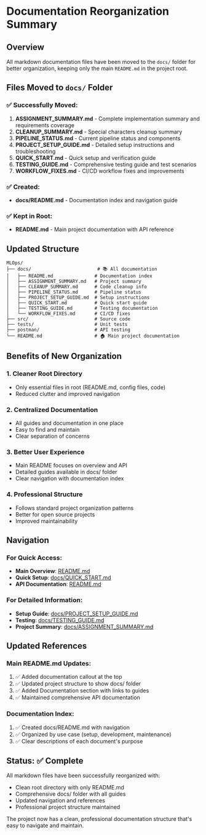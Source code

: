 # Documentation Reorganization Summary

## Overview

All markdown documentation files have been moved to the `docs/` folder for better organization, keeping only the main `README.md` in the project root.

## Files Moved to `docs/` Folder

### ✅ Successfully Moved:

1. **ASSIGNMENT_SUMMARY.md** - Complete implementation summary and requirements coverage
2. **CLEANUP_SUMMARY.md** - Special characters cleanup summary
3. **PIPELINE_STATUS.md** - Current pipeline status and components
4. **PROJECT_SETUP_GUIDE.md** - Detailed setup instructions and troubleshooting
5. **QUICK_START.md** - Quick setup and verification guide
6. **TESTING_GUIDE.md** - Comprehensive testing guide and test scenarios
7. **WORKFLOW_FIXES.md** - CI/CD workflow fixes and improvements

### ✅ Created:

- **docs/README.md** - Documentation index and navigation guide

### ✅ Kept in Root:

- **README.md** - Main project documentation with API reference

## Updated Structure

```
MLOps/
├── docs/                        # 📚 All documentation
│   ├── README.md               # Documentation index
│   ├── ASSIGNMENT_SUMMARY.md   # Project summary
│   ├── CLEANUP_SUMMARY.md      # Code cleanup info
│   ├── PIPELINE_STATUS.md      # Pipeline status
│   ├── PROJECT_SETUP_GUIDE.md  # Setup instructions
│   ├── QUICK_START.md          # Quick start guide
│   ├── TESTING_GUIDE.md        # Testing documentation
│   └── WORKFLOW_FIXES.md       # CI/CD fixes
├── src/                        # Source code
├── tests/                      # Unit tests
├── postman/                    # API testing
└── README.md                   # 🏠 Main project documentation
```

## Benefits of New Organization

### 1. **Cleaner Root Directory**

- Only essential files in root (README.md, config files, code)
- Reduced clutter and improved navigation

### 2. **Centralized Documentation**

- All guides and documentation in one place
- Easy to find and maintain
- Clear separation of concerns

### 3. **Better User Experience**

- Main README focuses on overview and API
- Detailed guides available in docs/ folder
- Clear navigation with documentation index

### 4. **Professional Structure**

- Follows standard project organization patterns
- Better for open source projects
- Improved maintainability

## Navigation

### For Quick Access:

- **Main Overview**: [README.md](../README.md)
- **Quick Setup**: [docs/QUICK_START.md](QUICK_START.md)
- **API Documentation**: [README.md](../README.md#complete-api-documentation)

### For Detailed Information:

- **Setup Guide**: [docs/PROJECT_SETUP_GUIDE.md](PROJECT_SETUP_GUIDE.md)
- **Testing**: [docs/TESTING_GUIDE.md](TESTING_GUIDE.md)
- **Project Summary**: [docs/ASSIGNMENT_SUMMARY.md](ASSIGNMENT_SUMMARY.md)

## Updated References

### Main README.md Updates:

1. ✅ Added documentation callout at the top
2. ✅ Updated project structure to show docs/ folder
3. ✅ Added Documentation section with links to guides
4. ✅ Maintained comprehensive API documentation

### Documentation Index:

1. ✅ Created docs/README.md with navigation
2. ✅ Organized by use case (setup, development, maintenance)
3. ✅ Clear descriptions of each document's purpose

## Status: ✅ Complete

All markdown files have been successfully reorganized with:

- Clean root directory with only README.md
- Comprehensive docs/ folder with all guides
- Updated navigation and references
- Professional project structure maintained

The project now has a clean, professional documentation structure that's easy to navigate and maintain.
